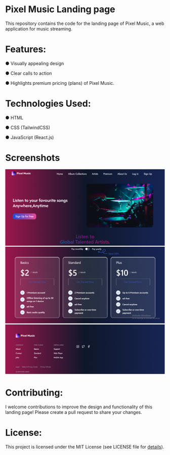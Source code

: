 # Pixel Music Landing page

This repository contains the code for the landing page of Pixel Music, a web application for music streaming.

# Features:

● Visually appealing design

● Clear calls to action

● Highlights premium pricing (plans) of Pixel Music.


# Technologies Used:

● HTML

● CSS (TailwindCSS)

● JavaScript (React.js)

# Screenshots

![Screenshot](https://github.com/piyushkumar-prog/pixel_music_landing_page/blob/main/screenshot1.png)
![Screenshot](https://github.com/piyushkumar-prog/pixel_music_landing_page/blob/main/screenshot,.png)
![Screenshot](https://github.com/piyushkumar-prog/pixel_music_landing_page/blob/main/screenshot3.png)

# Contributing:

I welcome contributions to improve the design and functionality of this landing page! Please create a pull request to share your changes.

# License:

This project is licensed under the MIT License (see LICENSE file for [details](https://mit-license.org/)).
